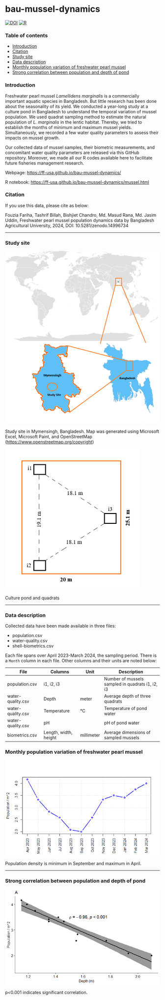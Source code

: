 # bau-mussel-dynamics

[![DOI](https://zenodo.org/badge/DOI/10.5281/zenodo.14996734.svg)](https://doi.org/10.5281/zenodo.14996734) [![R](https://img.shields.io/badge/R-4.4.2-green.svg)]()

### Table of contents

  * [Introduction](#introduction)
  * [Citation](#citation)
  * [Study site](#study-site)
  * [Data description](#data-description)
  * [Monthly population variation of freshwater pearl mussel](#monthly-population-variation-of-freshwater-pearl-mussel)
  * [Strong correlation between population and depth of pond](#strong-correlation-between-population-and-depth-of-pond)

### Introduction

Freshwater pearl mussel *Lamellidens marginalis* is a commercially
important aquatic species in Bangladesh. But little research has been
done about the seasonality of its yield. We conducted a year-long
study at a culture pond in Bangladesh to understand the temporal
variation of mussel population. We used quadrat sampling method
to estimate the natural population of *L. marginalis* in the lentic habitat.
Thereby, we tried to establish the months of minimum and maximum mussel yields.
Simultaneously, we recorded a few water quality parameters to assess their
impacts on mussel growth.

Our collected data of mussel samples, their biometric measurements, and
concomitant water quality parameters are released via this GitHub repository.
Moreover, we made all our R codes available here to facilitate future
fisheries management research.

Webpage: https://ff-usa.github.io/bau-mussel-dynamics/

R notebook: https://ff-usa.github.io/bau-mussel-dynamics/mussel.html

### Citation

If you use this data, please cite as below:

Fouzia Fariha, Tashrif Billah, Bishjiet Chandro, Md. Masud Rana, Md. Jasim Uddin, Freshwater pearl mussel population dynamics data by Bangladesh Agricultural University, 2024, DOI: 10.5281/zenodo.14996734

---

### Study site

![](canvas_6.5x8_annot.png)

Study site in Mymensingh, Bangladesh. Map was generated using Microsoft Excel, Microsoft Paint, and OpenStreetMap (https://www.openstreetmap.org/copyright)

![](pond_annot.png)

Culture pond and quadrats


---

### Data description

Collected data have been made available in three files:

* population.csv
* water-quality.csv
* shell-biometrics.csv

Each file spans over April 2023-March 2024, the sampling period.
There is a `Month` column in each file. Other columns and their
units are noted below:

| File | Columns | Unit | Description |
| - | - | - | - |
| population.csv | i1, i2, i3 | | Number of mussels sampled in quadrats i1, i2, i3 |
| water-quality.csv | Depth | meter | Average depth of three quadrats |
| water-quality.csv | Temperature | °C | Temperature of pond water |
| water-quality.csv | pH | | pH of pond water |
| biometrics.csv | Length, width, height | millimeter | Average dimensions of sampled mussels |

### Monthly population variation of freshwater pearl mussel

![](population.png)

Population density is minimum in September and maximum in April.

---

### Strong correlation between population and depth of pond

![](corr_population_depth.png)

p<0.001 indicates significant correlation.

